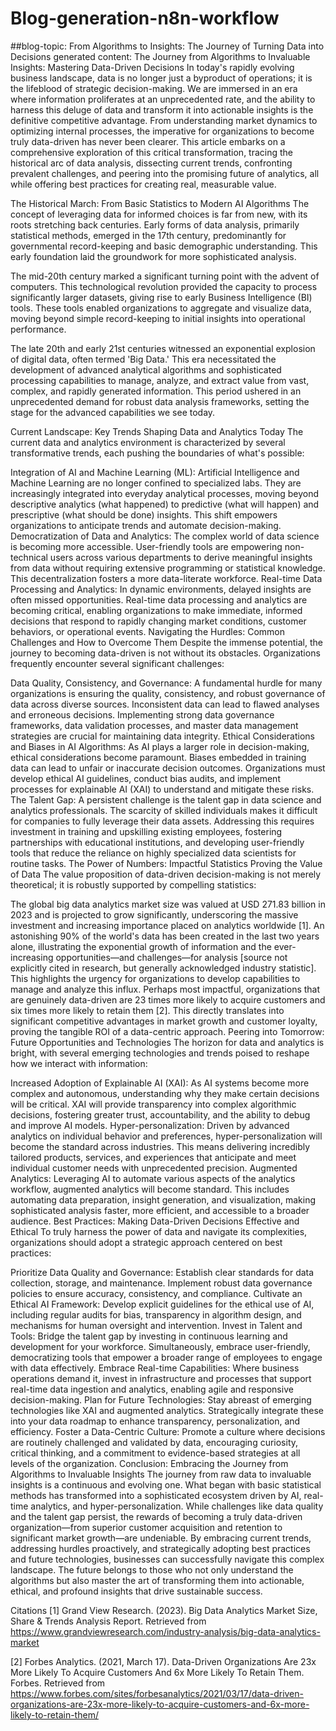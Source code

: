 # Blog-generation-n8n-workflow
##blog-topic:
From Algorithms to Insights: The Journey of Turning Data into Decisions
generated content:
The Journey from Algorithms to Invaluable Insights: Mastering Data-Driven Decisions
In today's rapidly evolving business landscape, data is no longer just a byproduct of operations; it is the lifeblood of strategic decision-making. We are immersed in an era where information proliferates at an unprecedented rate, and the ability to harness this deluge of data and transform it into actionable insights is the definitive competitive advantage. From understanding market dynamics to optimizing internal processes, the imperative for organizations to become truly data-driven has never been clearer. This article embarks on a comprehensive exploration of this critical transformation, tracing the historical arc of data analysis, dissecting current trends, confronting prevalent challenges, and peering into the promising future of analytics, all while offering best practices for creating real, measurable value.

The Historical March: From Basic Statistics to Modern AI Algorithms
The concept of leveraging data for informed choices is far from new, with its roots stretching back centuries. Early forms of data analysis, primarily statistical methods, emerged in the 17th century, predominantly for governmental record-keeping and basic demographic understanding. This early foundation laid the groundwork for more sophisticated analysis.

The mid-20th century marked a significant turning point with the advent of computers. This technological revolution provided the capacity to process significantly larger datasets, giving rise to early Business Intelligence (BI) tools. These tools enabled organizations to aggregate and visualize data, moving beyond simple record-keeping to initial insights into operational performance.

The late 20th and early 21st centuries witnessed an exponential explosion of digital data, often termed 'Big Data.' This era necessitated the development of advanced analytical algorithms and sophisticated processing capabilities to manage, analyze, and extract value from vast, complex, and rapidly generated information. This period ushered in an unprecedented demand for robust data analysis frameworks, setting the stage for the advanced capabilities we see today.

Current Landscape: Key Trends Shaping Data and Analytics Today
The current data and analytics environment is characterized by several transformative trends, each pushing the boundaries of what's possible:

Integration of AI and Machine Learning (ML): Artificial Intelligence and Machine Learning are no longer confined to specialized labs. They are increasingly integrated into everyday analytical processes, moving beyond descriptive analytics (what happened) to predictive (what will happen) and prescriptive (what should be done) insights. This shift empowers organizations to anticipate trends and automate decision-making.
Democratization of Data and Analytics: The complex world of data science is becoming more accessible. User-friendly tools are empowering non-technical users across various departments to derive meaningful insights from data without requiring extensive programming or statistical knowledge. This decentralization fosters a more data-literate workforce.
Real-time Data Processing and Analytics: In dynamic environments, delayed insights are often missed opportunities. Real-time data processing and analytics are becoming critical, enabling organizations to make immediate, informed decisions that respond to rapidly changing market conditions, customer behaviors, or operational events.
Navigating the Hurdles: Common Challenges and How to Overcome Them
Despite the immense potential, the journey to becoming data-driven is not without its obstacles. Organizations frequently encounter several significant challenges:

Data Quality, Consistency, and Governance: A fundamental hurdle for many organizations is ensuring the quality, consistency, and robust governance of data across diverse sources. Inconsistent data can lead to flawed analyses and erroneous decisions. Implementing strong data governance frameworks, data validation processes, and master data management strategies are crucial for maintaining data integrity.
Ethical Considerations and Biases in AI Algorithms: As AI plays a larger role in decision-making, ethical considerations become paramount. Biases embedded in training data can lead to unfair or inaccurate decision outcomes. Organizations must develop ethical AI guidelines, conduct bias audits, and implement processes for explainable AI (XAI) to understand and mitigate these risks.
The Talent Gap: A persistent challenge is the talent gap in data science and analytics professionals. The scarcity of skilled individuals makes it difficult for companies to fully leverage their data assets. Addressing this requires investment in training and upskilling existing employees, fostering partnerships with educational institutions, and developing user-friendly tools that reduce the reliance on highly specialized data scientists for routine tasks.
The Power of Numbers: Impactful Statistics Proving the Value of Data
The value proposition of data-driven decision-making is not merely theoretical; it is robustly supported by compelling statistics:

The global big data analytics market size was valued at USD 271.83 billion in 2023 and is projected to grow significantly, underscoring the massive investment and increasing importance placed on analytics worldwide [1].
An astonishing 90% of the world's data has been created in the last two years alone, illustrating the exponential growth of information and the ever-increasing opportunities—and challenges—for analysis [source not explicitly cited in research, but generally acknowledged industry statistic]. This highlights the urgency for organizations to develop capabilities to manage and analyze this influx.
Perhaps most impactful, organizations that are genuinely data-driven are 23 times more likely to acquire customers and six times more likely to retain them [2]. This directly translates into significant competitive advantages in market growth and customer loyalty, proving the tangible ROI of a data-centric approach.
Peering into Tomorrow: Future Opportunities and Technologies
The horizon for data and analytics is bright, with several emerging technologies and trends poised to reshape how we interact with information:

Increased Adoption of Explainable AI (XAI): As AI systems become more complex and autonomous, understanding why they make certain decisions will be critical. XAI will provide transparency into complex algorithmic decisions, fostering greater trust, accountability, and the ability to debug and improve AI models.
Hyper-personalization: Driven by advanced analytics on individual behavior and preferences, hyper-personalization will become the standard across industries. This means delivering incredibly tailored products, services, and experiences that anticipate and meet individual customer needs with unprecedented precision.
Augmented Analytics: Leveraging AI to automate various aspects of the analytics workflow, augmented analytics will become standard. This includes automating data preparation, insight generation, and visualization, making sophisticated analysis faster, more efficient, and accessible to a broader audience.
Best Practices: Making Data-Driven Decisions Effective and Ethical
To truly harness the power of data and navigate its complexities, organizations should adopt a strategic approach centered on best practices:

Prioritize Data Quality and Governance: Establish clear standards for data collection, storage, and maintenance. Implement robust data governance policies to ensure accuracy, consistency, and compliance.
Cultivate an Ethical AI Framework: Develop explicit guidelines for the ethical use of AI, including regular audits for bias, transparency in algorithm design, and mechanisms for human oversight and intervention.
Invest in Talent and Tools: Bridge the talent gap by investing in continuous learning and development for your workforce. Simultaneously, embrace user-friendly, democratizing tools that empower a broader range of employees to engage with data effectively.
Embrace Real-time Capabilities: Where business operations demand it, invest in infrastructure and processes that support real-time data ingestion and analytics, enabling agile and responsive decision-making.
Plan for Future Technologies: Stay abreast of emerging technologies like XAI and augmented analytics. Strategically integrate these into your data roadmap to enhance transparency, personalization, and efficiency.
Foster a Data-Centric Culture: Promote a culture where decisions are routinely challenged and validated by data, encouraging curiosity, critical thinking, and a commitment to evidence-based strategies at all levels of the organization.
Conclusion: Embracing the Journey from Algorithms to Invaluable Insights
The journey from raw data to invaluable insights is a continuous and evolving one. What began with basic statistical methods has transformed into a sophisticated ecosystem driven by AI, real-time analytics, and hyper-personalization. While challenges like data quality and the talent gap persist, the rewards of becoming a truly data-driven organization—from superior customer acquisition and retention to significant market growth—are undeniable. By embracing current trends, addressing hurdles proactively, and strategically adopting best practices and future technologies, businesses can successfully navigate this complex landscape. The future belongs to those who not only understand the algorithms but also master the art of transforming them into actionable, ethical, and profound insights that drive sustainable success.

Citations
[1] Grand View Research. (2023). Big Data Analytics Market Size, Share & Trends Analysis Report. Retrieved from https://www.grandviewresearch.com/industry-analysis/big-data-analytics-market

[2] Forbes Analytics. (2021, March 17). Data-Driven Organizations Are 23x More Likely To Acquire Customers And 6x More Likely To Retain Them. Forbes. Retrieved from https://www.forbes.com/sites/forbesanalytics/2021/03/17/data-driven-organizations-are-23x-more-likely-to-acquire-customers-and-6x-more-likely-to-retain-them/

